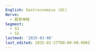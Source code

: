 ```yaml
---
English: Gastrocnemius (GC)
Nerve:
  - 脛骨神経
Segment:
  - S1
  - S2
lastmod: '2025-03-08'
last_edited: 2025-02-27T00:00:00.000Z
---
```




